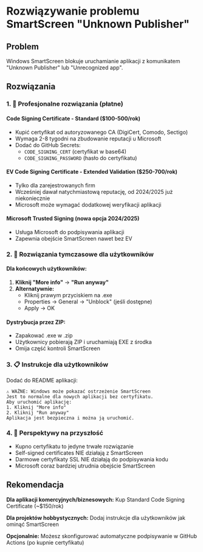 # Rozwiązywanie problemu SmartScreen "Unknown Publisher"

## Problem
Windows SmartScreen blokuje uruchamianie aplikacji z komunikatem "Unknown Publisher" lub "Unrecognized app".

## Rozwiązania

### 1. 🏢 Profesjonalne rozwiązania (płatne)

#### Code Signing Certificate - Standard ($100-500/rok)
- Kupić certyfikat od autoryzowanego CA (DigiCert, Comodo, Sectigo)  
- Wymaga 2-8 tygodni na zbudowanie reputacji u Microsoft
- Dodać do GitHub Secrets:
  - `CODE_SIGNING_CERT` (certyfikat w base64)
  - `CODE_SIGNING_PASSWORD` (hasło do certyfikatu)

#### EV Code Signing Certificate - Extended Validation ($250-700/rok)  
- Tylko dla zarejestrowanych firm
- Wcześniej dawał natychmiastową reputację, od 2024/2025 już niekoniecznie
- Microsoft może wymagać dodatkowej weryfikacji aplikacji

#### Microsoft Trusted Signing (nowa opcja 2024/2025)
- Usługa Microsoft do podpisywania aplikacji
- Zapewnia obejście SmartScreen nawet bez EV

### 2. 🔧 Rozwiązania tymczasowe dla użytkowników

#### Dla końcowych użytkowników:
1. **Kliknij "More info"** → **"Run anyway"**
2. **Alternatywnie:**
   - Kliknij prawym przyciskiem na .exe
   - Properties → General → "Unblock" (jeśli dostępne)
   - Apply → OK

#### Dystrybucja przez ZIP:
- Zapakować .exe w .zip
- Użytkownicy pobierają ZIP i uruchamiają EXE z środka
- Omija część kontroli SmartScreen

### 3. 📋 Instrukcje dla użytkowników

Dodać do README aplikacji:
```
⚠️ WAŻNE: Windows może pokazać ostrzeżenie SmartScreen
Jest to normalne dla nowych aplikacji bez certyfikatu.
Aby uruchomić aplikację:
1. Kliknij "More info" 
2. Kliknij "Run anyway"
Aplikacja jest bezpieczna i można ją uruchomić.
```

### 4. 🔮 Perspektywy na przyszłość

- Kupno certyfikatu to jedyne trwałe rozwiązanie
- Self-signed certificates NIE działają z SmartScreen
- Darmowe certyfikaty SSL NIE działają do podpisywania kodu
- Microsoft coraz bardziej utrudnia obejście SmartScreen

## Rekomendacja

**Dla aplikacji komercyjnych/biznesowych:** Kup Standard Code Signing Certificate (~$150/rok)

**Dla projektów hobbystycznych:** Dodaj instrukcje dla użytkowników jak ominąć SmartScreen

**Opcjonalnie:** Możesz skonfigurować automatyczne podpisywanie w GitHub Actions (po kupnie certyfikatu)